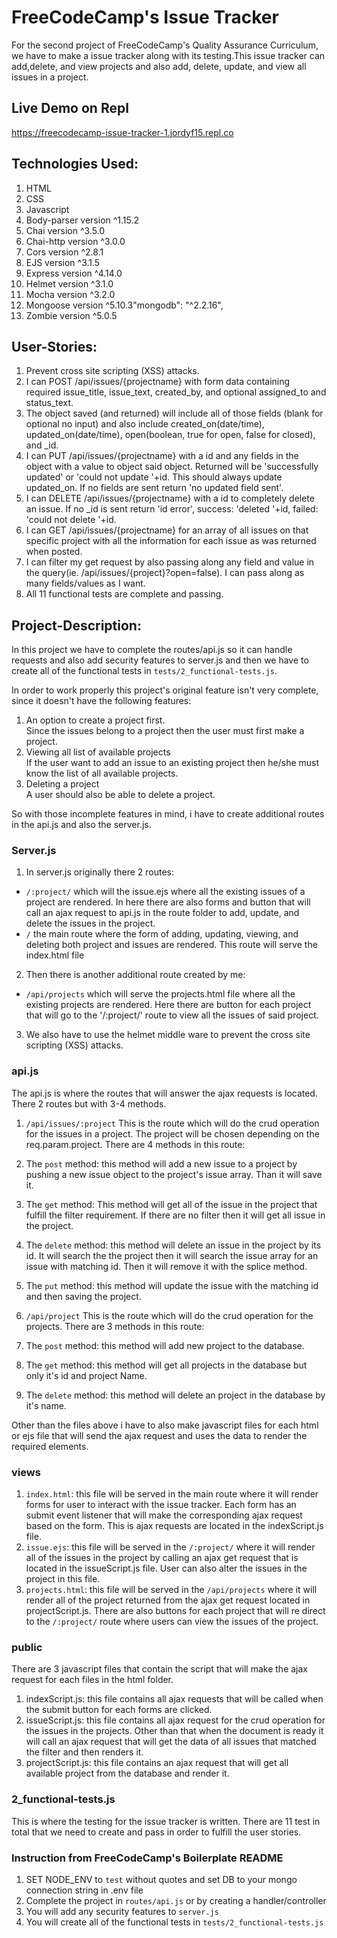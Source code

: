 # FreeCodeCamp's Issue Tracker
For the second project of FreeCodeCamp's Quality Assurance Curriculum, we have to make a issue tracker along with its testing.This issue tracker can add,delete, and view projects and also add, delete, update, and view all issues in a project.

## Live Demo on Repl
https://freecodecamp-issue-tracker-1.jordyf15.repl.co

## Technologies Used:
1. HTML
2. CSS
3. Javascript
4. Body-parser version ^1.15.2
5. Chai version ^3.5.0
6. Chai-http version ^3.0.0
7. Cors version ^2.8.1
8. EJS version ^3.1.5
9. Express version ^4.14.0
10. Helmet version ^3.1.0
11. Mocha version ^3.2.0
12. Mongoose version ^5.10.3"mongodb": "^2.2.16",
13. Zombie version ^5.0.5

## User-Stories:
1. Prevent cross site scripting (XSS) attacks.
2. I can POST /api/issues/{projectname} with form data containing required issue_title, issue_text, created_by, and optional assigned_to and status_text.
3. The object saved (and returned) will include all of those fields (blank for optional no input) and also include created_on(date/time), updated_on(date/time), open(boolean, true for open, false for closed), and _id.
4. I can PUT /api/issues/{projectname} with a id and any fields in the object with a value to object said object. Returned will be 'successfully updated' or 'could not update '+id. This should always update updated_on. If no fields are sent return 'no updated field sent'.
5. I can DELETE /api/issues/{projectname} with a id to completely delete an issue. If no _id is sent return 'id error', success: 'deleted '+id, failed: 'could not delete '+id.
6. I can GET /api/issues/{projectname} for an array of all issues on that specific project with all the information for each issue as was returned when posted.
7. I can filter my get request by also passing along any field and value in the query(ie. /api/issues/{project}?open=false). I can pass along as many fields/values as I want.
8. All 11 functional tests are complete and passing.

## Project-Description:
In this project we have to complete the routes/api.js so it can handle requests and also add security features to server.js and then we have to create all of the functional tests in `tests/2_functional-tests.js`.
  

In order to work properly this project's original feature isn't very complete, since it doesn't have the following features:
1. An option to create a project first.  
Since the issues belong to a project then the user must first make a project.
2. Viewing all list of available projects  
If the user want to add an issue to an existing project then he/she must know the list of all available projects.
3. Deleting a project  
A user should also be able to delete a project.
  
So with those incomplete features in mind, i have to create additional routes in the api.js and also the server.js.  
### Server.js
1. In server.js originally there 2 routes:
- `/:project/` which will the issue.ejs where all the existing issues of a project are rendered. In here there are also forms and button that will call an ajax request to api.js in the route folder to add, update, and delete the issues in the project.
- `/` the main route where the form of adding, updating, viewing, and deleting both project and issues are rendered. This route will serve the index.html file
2. Then there is another additional route created by me:
- `/api/projects` which will serve the projects.html file where all the existing projects are rendered. Here there are button for each project that will go to the '/:project/' route to view all the issues of said project.  
3. We also have to use the helmet middle ware to prevent the cross site scripting (XSS) attacks.

### api.js
The api.js is where the routes that will answer the ajax requests is located. There 2 routes but with 3-4 methods.
1. `/api/issues/:project`
This is the route which will do the crud operation for the issues in a project. The project will be chosen depending on the req.param.project. There are 4 methods in this route:
 1. The `post` method: this method will add a new issue to a project by pushing a new issue object to the project's issue array. Than it will save it.
 2. The `get` method: This method will get all of the issue in the project that fulfill the filter requirement. If there are no filter then it will get all issue in the project.
 3. The `delete` method: this method will delete an issue in the project by its id. It will search the the project then it will search the issue array for an issue with matching id. Then it will remove it with the splice method.
 4. The `put` method: this method will update the issue with the matching id and then saving the project.
  
2. `/api/project`
This is the route which will do the crud operation for the projects. There are 3 methods in this route:
 1. The `post` method: this method will add new project to the database.
 2. The `get` method: this method will get all projects in the database but only it's id and project Name.
 3. The `delete` method: this method will delete an project in the database by it's name.

Other than the files above i have to also make javascript files for each html or ejs file that will send the ajax request and uses the data to render the required elements.
### views
1. `index.html`: this file will be served in the main route where it will render forms for user to interact with the issue tracker. Each form has an submit event listener that will make the corresponding ajax request based on the form. This is ajax requests are located in the indexScript.js file.
2. `issue.ejs`: this file will be served in the `/:project/` where it will render all of the issues in the project by calling an ajax get request that is located in the issueScript.js file. User can also alter the issues in the project in this file.
3. `projects.html`: this file will be served in the `/api/projects` where it will render all of the project returned from the ajax get request located in projectScript.js. There are also buttons for each project that will re direct to the `/:project/` route where users can view the issues of the project.

### public
There are 3 javascript files that contain the script that will make the ajax request for each files in the html folder.
1. indexScript.js: this file contains all ajax requests that will be called when the submit button for each forms are clicked.
2. issueScript.js: this file contains all ajax request for the crud operation for the issues in the projects. Other than that when the document is ready it will call an ajax request that will get the data of all issues that matched the filter and then renders it.
3. projectScript.js: this file contains an ajax request that will get all available project from the database and render it.

### 2_functional-tests.js
This is where the testing for the issue tracker is written. There are 11 test in total that we need to create and pass in order to fulfill the user stories.

### Instruction from FreeCodeCamp's Boilerplate README 
1. SET NODE_ENV to `test` without quotes and set DB to your mongo connection string in .env file
2. Complete the project in `routes/api.js` or by creating a handler/controller
3. You will add any security features to `server.js`
4. You will create all of the functional tests in `tests/2_functional-tests.js`

